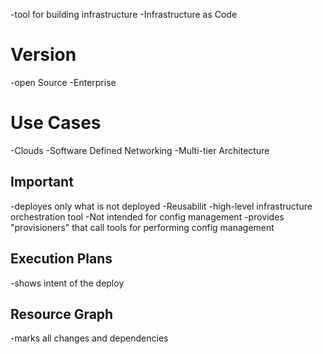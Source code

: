 <!--
TERRAFORM
www.terraform.io
-->

-tool for building infrastructure
-Infrastructure as Code

# Version
-open Source
-Enterprise

# Use Cases
-Clouds
-Software Defined Networking
-Multi-tier Architecture


## Important 
-deployes only what is not deployed
-Reusabilit
-high-level infrastructure orchestration tool 
-Not intended for config management
-provides "provisioners" that call tools for performing config management

## Execution Plans
-shows intent of the deploy

## Resource Graph
-marks all changes and dependencies